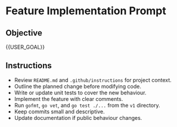 # Feature Implementation Prompt

## Objective
{{USER_GOAL}}

## Instructions
- Review `README.md` and `.github/instructions` for project context.
- Outline the planned change before modifying code.
- Write or update unit tests to cover the new behaviour.
- Implement the feature with clear comments.
- Run `gofmt`, `go vet`, and `go test ./...` from the `v1` directory.
- Keep commits small and descriptive.
- Update documentation if public behaviour changes.

